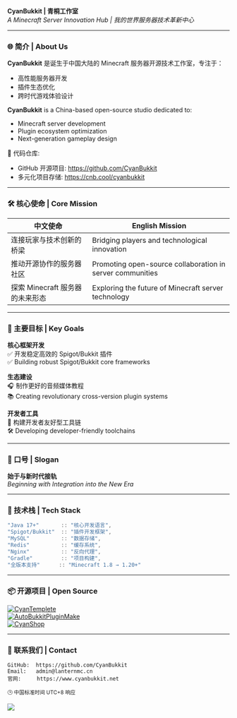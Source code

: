 
**CyanBukkit | 青桐工作室**  
*A Minecraft Server Innovation Hub | 我的世界服务器技术革新中心*

---

### 🌐 简介 | About Us
**CyanBukkit** 是诞生于中国大陆的 Minecraft 服务器开源技术工作室，专注于：  
- 高性能服务器开发
- 插件生态优化
- 跨时代游戏体验设计  

**CyanBukkit** is a China-based open-source studio dedicated to:  
- Minecraft server development  
- Plugin ecosystem optimization  
- Next-generation gameplay design  

📁 代码仓库:  
- GitHub 开源项目: https://github.com/CyanBukkit  
- 多元化项目存储: https://cnb.cool/cyanbukkit  

---

### 🛠️ 核心使命 | Core Mission
| 中文使命 | English Mission |
|---------|-----------------|
| 连接玩家与技术创新的桥梁 | Bridging players and technological innovation |
| 推动开源协作的服务器社区 | Promoting open-source collaboration in server communities |
| 探索 Minecraft 服务器的未来形态 | Exploring the future of Minecraft server technology |

---

### 🚀 主要目标 | Key Goals
**核心框架开发**  
✅ 开发稳定高效的 Spigot/Bukkit 插件  
✅ Building robust Spigot/Bukkit core frameworks  

**生态建设**  
🎧 制作更好的音频媒体教程  
📚 Creating revolutionary cross-version plugin systems  

**开发者工具**  
🔧 构建开发者友好型工具链  
🛠️ Developing developer-friendly toolchains  

---

### 🎯 口号 | Slogan
**始于与新时代接轨**  
*Beginning with Integration into the New Era*

---

### 🔧 技术栈 | Tech Stack

```scala
"Java 17+"       :: "核心开发语言",
"Spigot/Bukkit"  :: "插件开发框架", 
"MySQL"          :: "数据存储",
"Redis"          :: "缓存系统",
"Nginx"          :: "反向代理",
"Gradle"         :: "项目构建",
"全版本支持"      :: "Minecraft 1.8 → 1.20+"
```

---

### 📦 开源项目 | Open Source
[![CyanTemplete](https://img.shields.io/badge/开发模板-CyanTemplete-blue?logo=github)](https://github.com/CyanBukkit/CyanTemplete)  
[![AutoBukkitPluginMake](https://img.shields.io/badge/AI插件开发-AutoBukkitPluginMake-green?logo=openai)](https://github.com/CyanBukkit/AutoBukkitPluginMake)  
[![CyanShop](https://img.shields.io/badge/经济系统-CyanShop-orange?logo=shopware)](https://github.com/CyanBukkit/CyanShop)  

---

### 📩 联系我们 | Contact

```properties
GitHub:  https://github.com/CyanBukkit
Email:   admin@lanternmc.cn
官网:     https://www.cyanbukkit.net 
```

<sub>🕒 中国标准时间 UTC+8 响应</sub>

[![](https://www.go176.net/content/uploadfile/202309/b5111695853313.png)](https://awacode.top/lyxy)
